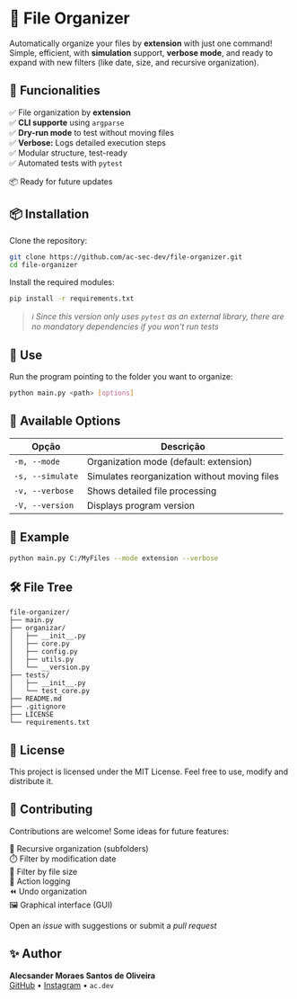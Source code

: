 # 📁 File Organizer 
Automatically organize your files by **extension** with just one command!<br>
Simple, efficient, with **simulation** support, **verbose mode**, and ready to expand with new filters (like date, size, and recursive organization).


## 🚀 Funcionalities

✅ File organization by **extension**<br>
✅ **CLI supporte** using `argparse`<br>
✅ **Dry-run mode** to test without moving files<br> 
✅ **Verbose:** Logs detailed execution steps<br> 
✅ Modular structure, test-ready<br> 
✅ Automated tests with `pytest`

📦 Ready for future updates

## 📦 Installation
Clone the repository:
```bash
git clone https://github.com/ac-sec-dev/file-organizer.git
cd file-organizer
```

Install the required modules:
```bash
pip install -r requirements.txt
```
> *ℹ️ Since this version only uses `pytest` as an external library, there are no mandatory dependencies if you won't run tests*

## 🧠 Use
Run the program pointing to the folder you want to organize:

```bash 
python main.py <path> [options]
```

## 🔧 Available Options

|   Opção    | Descrição |
|------------|-----------|
|`-m, --mode` | Organization mode (default: extension)|
|`-s, --simulate` | Simulates reorganization without moving files |
|`-v, --verbose` | Shows detailed file processing |
| `-V, --version` | Displays program version |

## 📌 Example
```bash
python main.py C:/MyFiles --mode extension --verbose
```

## 🛠️ File Tree
```
file-organizer/
├── main.py
├── organizar/
│   ├── __init__.py
│   ├── core.py
│   ├── config.py
│   ├── utils.py
│   └── __version.py
├── tests/
│   ├── __init__.py
│   └── test_core.py
├── README.md
├── .gitignore
├── LICENSE
└── requirements.txt
```

## 📄 License
This project is licensed under the MIT License. Feel free to use, modify and distribute it.

## 🤝 Contributing 
Contributions are welcome! Some ideas for future features:

📂 Recursive organization (subfolders)<br>
⏱️ Filter by modification date<br> 
📏 Filter by file size<br> 
📑 Action logging<br>
⏪ Undo organization<br> 
🖼️ Graphical interface (GUI)

Open an *issue* with suggestions or submit a *pull request* 

## ✨ Author 
**Alecsander Moraes Santos de Oliveira**<br>
[GitHub](https://github.com/ac-sec-dev) • [Instagram](https://instagram.com/ac.dev) • `ac.dev`
